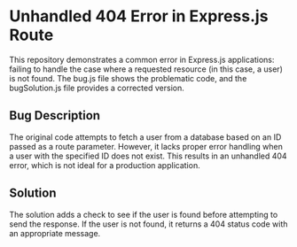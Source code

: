 # Unhandled 404 Error in Express.js Route

This repository demonstrates a common error in Express.js applications: failing to handle the case where a requested resource (in this case, a user) is not found.  The bug.js file shows the problematic code, and the bugSolution.js file provides a corrected version.

## Bug Description

The original code attempts to fetch a user from a database based on an ID passed as a route parameter.  However, it lacks proper error handling when a user with the specified ID does not exist.  This results in an unhandled 404 error, which is not ideal for a production application.

## Solution

The solution adds a check to see if the user is found before attempting to send the response. If the user is not found, it returns a 404 status code with an appropriate message.